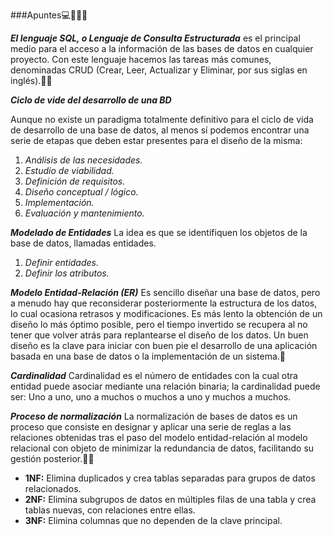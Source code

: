 ###Apuntes💻👨‍💻📔

___El lenguaje SQL, o Lenguaje de Consulta Estructurada___ es el principal medio para el acceso a la información de las bases de datos en cualquier proyecto. Con este lenguaje hacemos las tareas más comunes, denominadas CRUD (Crear, Leer, Actualizar y Eliminar, por sus siglas en inglés).📔📖


___Ciclo de vide del desarrollo de una BD___

Aunque no existe un paradigma totalmente definitivo para el ciclo de vida de desarrollo de una base de datos, al menos sí podemos encontrar una serie de etapas que deben estar presentes para el diseño de la misma:
1. _Análisis de las necesidades._
2. _Estudio de viabilidad._
3. _Definición de requisitos._
4. _Diseño conceptual / lógico._
5. _Implementación._
6. _Evaluación y mantenimiento._
 


 ___Modelado de Entidades___
  La idea es que se identifiquen los objetos de la base de datos, llamadas entidades. 
  1. _Definir entidades._ 
2.  _Definir los atributos._ 

___Modelo  Entidad-Relación (ER)___
Es sencillo diseñar una base de datos, pero a menudo hay que reconsiderar posteriormente la estructura de los datos, lo cual ocasiona retrasos y modificaciones. Es más lento la obtención de un diseño lo más óptimo posible, pero el tiempo invertido se recupera al no tener que volver atrás para replantearse el diseño de los datos. Un buen diseño es la clave para iniciar con buen pie el desarrollo de una aplicación basada en una base de datos o la implementación de un sistema.📳

___Cardinalidad___
Cardinalidad es el número de entidades con la cual otra entidad puede asociar mediante una relación binaria; la cardinalidad puede ser: Uno a uno, uno a muchos o muchos a uno y muchos a muchos.

___Proceso de normalización___
La normalización de bases de datos es un proceso que consiste en designar y aplicar una serie de reglas a las relaciones obtenidas tras el paso del modelo entidad-relación al modelo relacional con objeto de minimizar la redundancia de datos, facilitando su gestión posterior.📔📖
-  __1NF:__ Elimina duplicados y crea tablas separadas para grupos de datos relacionados.
- __2NF:__ Elimina subgrupos de datos en múltiples filas de una tabla y crea tablas nuevas, con relaciones entre ellas.
- __3NF:__ Elimina columnas que no dependen de la clave principal.
